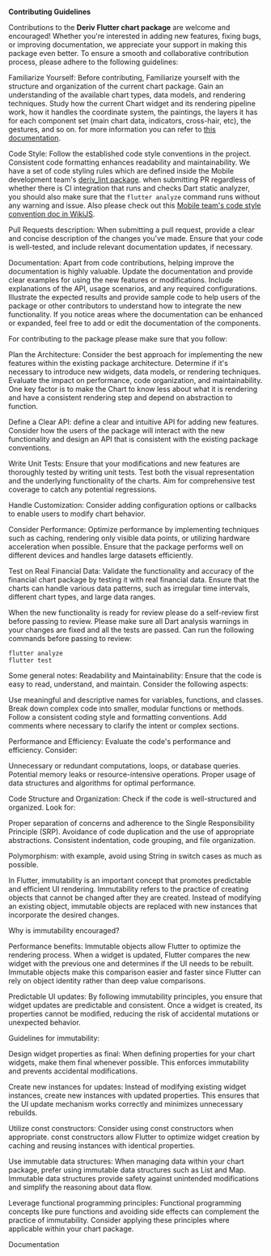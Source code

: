 **Contributing Guidelines**

Contributions to the **Deriv Flutter chart package** are welcome and encouraged! Whether you're interested in adding new features, fixing bugs, or improving documentation, we appreciate your support in making this package even better. To ensure a smooth and collaborative contribution process, please adhere to the following guidelines:

Familiarize Yourself: Before contributing, Familiarize yourself with the structure and organization of the current chart package. Gain an understanding of the available chart types, data models, and rendering techniques. Study how the current Chart widget and its rendering pipeline work, how it handles the coordinate system, the paintings, the layers it has for each component set (main chart data, indicators, cross-hair, etc), the gestures, and so on. for more information you can refer to [this documentation](https://github.com/regentmarkets/flutter-chart/blob/dev/docs/how_chart_lib_works.md).

Code Style: Follow the established code style conventions in the project. Consistent code formatting enhances readability and maintainability. We have a set of code styling rules which are defined inside the Mobile development team's [deriv_lint package](https://github.com/regentmarkets/flutter-deriv-packages/blob/dev/packages/deriv_lint/lib/analysis_options.yaml). when submitting PR regardless of whether there is CI integration that runs and checks Dart static analyzer, you should also make sure that the `flutter analyze` command runs without any warning and issue.
Also please check out this [Mobile team's code style convention doc in WikiJS](https://wikijs.deriv.cloud/en/Mobile/code_conventions/flutter_team_coding_conventions).

Pull Requests description: When submitting a pull request, provide a clear and concise description of the changes you've made. Ensure that your code is well-tested, and include relevant documentation updates, if necessary.

Documentation: Apart from code contributions, helping improve the documentation is highly valuable. Update the documentation and provide clear examples for using the new features or modifications. Include explanations of the API, usage scenarios, and any required configurations. Illustrate the expected results and provide sample code to help users of the package or other contributors to understand how to integrate the new functionality. If you notice areas where the documentation can be enhanced or expanded, feel free to add or edit the documentation of the components.


For contributing to the package please make sure that you follow:

Plan the Architecture: Consider the best approach for implementing the new features within the existing package architecture. Determine if it's necessary to introduce new widgets, data models, or rendering techniques. Evaluate the impact on performance, code organization, and maintainability. One key factor is to make the Chart to know less about what it is rendering and have a consistent rendering step and depend on abstraction to function.

Define a Clear API: define a clear and intuitive API for adding new features. Consider how the users of the package will interact with the new functionality and design an API that is consistent with the existing package conventions.

Write Unit Tests: Ensure that your modifications and new features are thoroughly tested by writing unit tests. Test both the visual representation and the underlying functionality of the charts. Aim for comprehensive test coverage to catch any potential regressions.

Handle Customization: Consider adding configuration options or callbacks to enable users to modify chart behavior.

Consider Performance: Optimize performance by implementing techniques such as caching, rendering only visible data points, or utilizing hardware acceleration when possible. Ensure that the package performs well on different devices and handles large datasets efficiently.


Test on Real Financial Data: Validate the functionality and accuracy of the financial chart package by testing it with real financial data. Ensure that the charts can handle various data patterns, such as irregular time intervals, different chart types, and large data ranges.

When the new functionality is ready for review please do a self-review first before passing to review.
Please make sure all Dart analysis warnings in your changes are fixed and all the tests are passed.
Can run the following commands before passing to review:

```
flutter analyze
flutter test
```

Some general notes:
Readability and Maintainability: Ensure that the code is easy to read, understand, and maintain. Consider the following aspects:

Use meaningful and descriptive names for variables, functions, and classes.
Break down complex code into smaller, modular functions or methods.
Follow a consistent coding style and formatting conventions.
Add comments where necessary to clarify the intent or complex sections.

Performance and Efficiency: Evaluate the code's performance and efficiency. Consider:

Unnecessary or redundant computations, loops, or database queries.
Potential memory leaks or resource-intensive operations.
Proper usage of data structures and algorithms for optimal performance.

Code Structure and Organization: Check if the code is well-structured and organized. Look for:

Proper separation of concerns and adherence to the Single Responsibility Principle (SRP).
Avoidance of code duplication and the use of appropriate abstractions.
Consistent indentation, code grouping, and file organization.

Polymorphism: with example, avoid using String in switch cases as much as possible. 

In Flutter, immutability is an important concept that promotes predictable and efficient UI rendering. Immutability refers to the practice of creating objects that cannot be changed after they are created. Instead of modifying an existing object, immutable objects are replaced with new instances that incorporate the desired changes.

Why is immutability encouraged?

Performance benefits: Immutable objects allow Flutter to optimize the rendering process. When a widget is updated, Flutter compares the new widget with the previous one and determines if the UI needs to be rebuilt. Immutable objects make this comparison easier and faster since Flutter can rely on object identity rather than deep value comparisons.

Predictable UI updates: By following immutability principles, you ensure that widget updates are predictable and consistent. Once a widget is created, its properties cannot be modified, reducing the risk of accidental mutations or unexpected behavior.

Guidelines for immutability:

Design widget properties as final: When defining properties for your chart widgets, make them final whenever possible. This enforces immutability and prevents accidental modifications.

Create new instances for updates: Instead of modifying existing widget instances, create new instances with updated properties. This ensures that the UI update mechanism works correctly and minimizes unnecessary rebuilds.

Utilize const constructors: Consider using const constructors when appropriate. const constructors allow Flutter to optimize widget creation by caching and reusing instances with identical properties.

Use immutable data structures: When managing data within your chart package, prefer using immutable data structures such as List and Map. Immutable data structures provide safety against unintended modifications and simplify the reasoning about data flow.

Leverage functional programming principles: Functional programming concepts like pure functions and avoiding side effects can complement the practice of immutability. Consider applying these principles where applicable within your chart package.



Documentation


